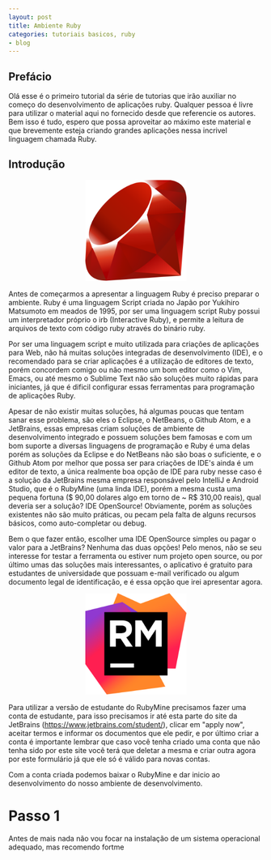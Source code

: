 ```yaml
---
layout: post
title: Ambiente Ruby
categories: tutoriais basicos, ruby
- blog
---
```

## Prefácio

Olá esse é o primeiro tutorial da série de tutorias que irão auxiliar no começo do desenvolvimento
de aplicações ruby. Qualquer pessoa é livre para utilizar o material aqui no fornecido desde
que referencie os autores. Bem isso é tudo, espero que possa aproveitar ao máximo este material
e que brevemente esteja criando grandes aplicações nessa incrivel linguagem chamada Ruby.

## Introdução

<p align="center">
  <img src="imgs/ruby-logo.png?raw=true" width="200"/>
</p>

Antes de começarmos a apresentar a linguagem Ruby é preciso preparar o ambiente.
Ruby é uma linguagem Script criada no Japão por Yukihiro Matsumoto em meados de 1995, por ser uma
linguagem script Ruby possui um interpretador próprio o irb (Interactive Ruby), e permite a leitura
de arquivos de texto com código ruby através do binário ruby.

Por ser uma linguagem script e muito utilizada para criações de aplicações para Web, não há muitas
soluções integradas de desenvolvimento (IDE), e o recomendado para se criar aplicações é a utilização
de editores de texto, porém concordem comigo ou não mesmo um bom editor como o Vim, Emacs, ou até
mesmo o Sublime Text não são soluções muito rápidas para iniciantes, já que é dificil configurar
essas ferramentas para programação de aplicações Ruby.

Apesar de não existir muitas soluções, há algumas poucas que tentam sanar esse problema, são eles
o Eclipse, o NetBeans, o Github Atom, e a JetBrains, essas empresas criam soluções de ambiente de
desenvolvimento integrado e possuem soluções bem famosas e com um bom suporte a diversas
linguagens de programação e Ruby é uma delas porém as soluções da Eclipse e do NetBeans não
são boas o suficiente, e o Github Atom por melhor que possa ser para criações de IDE's ainda é
um editor de texto, a única realmente boa opção de IDE para ruby nesse caso é a solução da
JetBrains mesma empresa responsável pelo IntelliJ e Android Studio, que é o RubyMine (uma linda
IDE), porém a mesma custa uma pequena fortuna ($ 90,00 dolares algo em torno de ~ R$ 310,00 reais),
qual deveria ser a solução? IDE OpenSource! Obviamente, porém as soluções existentes não são muito
práticas, ou pecam pela falta de alguns recursos básicos, como auto-completar ou debug.

Bem o que fazer então, escolher uma IDE OpenSource simples ou pagar o valor para a JetBrains?
Nenhuma das duas opções! Pelo menos, não se seu interesse for testar a ferramenta ou estiver
num projeto open source, ou por último umas das soluções mais interessantes, o aplicativo é
gratuito para estudantes de universidade que possuam e-mail verificado ou algum documento legal
de identificação, e é essa opção que irei apresentar agora.

<p align="center">
  <img src="imgs/rm-logo.png?raw=true" width="200"/>
</p>

Para utilizar a versão de estudante do RubyMine precisamos fazer uma conta de estudante, para isso
precisamos ir até esta parte do site da JetBrains (https://www.jetbrains.com/student/), clicar em
"apply now", aceitar termos e informar os documentos que ele pedir, e por último criar a conta
é importante lembrar que caso você tenha criado uma conta que não tenha sido por este site você
terá que deletar a mesma e criar outra agora por este formulário já que ele só é válido para
novas contas.

Com a conta criada podemos baixar o RubyMine e dar inicio ao desenvolvimento do nosso ambiente de
desenvolvimento.

# Passo 1

Antes de mais nada não vou focar na instalação de um sistema operacional adequado, mas recomendo fortme
